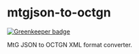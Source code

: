 # mtgjson-to-octgn

[![Greenkeeper badge](https://badges.greenkeeper.io/CheshireSwift/mtgjson-to-octgn.svg)](https://greenkeeper.io/)

MtG JSON to OCTGN XML format converter.
